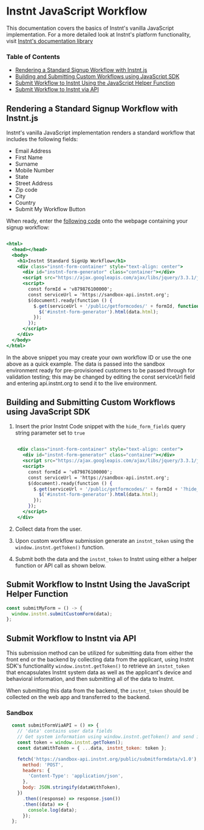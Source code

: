 # Instnt JavaScript Workflow
This documentation covers the basics of Instnt's vanilla JavaScript implementation. For a more detailed look at Instnt's platform functionality, visit [Instnt's documentation library](https://support.instnt.org/hc/en-us/articles/360055345112-Integration-Overview)

### Table of Contents
- [Rendering a Standard Signup Workflow with Instnt.js](https://github.com/instnt-inc/instnt-js#rendering-a-standard-signup-form-with-instntjs)
- [Building and Submitting Custom Workflows using JavaScript SDK](https://github.com/instnt-inc/instnt-js#building-and-submitting-custom-forms-using-javascript-sdk)
- [Submit Workflow to Instnt Using the JavaScript Helper Function](https://github.com/instnt-inc/instnt-js#submit-form-to-instnt-using-the-javascript-helper-function)
- [Submit Workflow to Instnt via API](https://github.com/instnt-inc/instnt-js#submit-form-to-instnt-using-the-javascript-helper-function)

## Rendering a Standard Signup Workflow with Instnt.js
Instnt's vanilla JavaScript implementation renders a standard workflow that includes the following fields:
* Email Address
* First Name
* Surname
* Mobile Number
* State
* Street Address
* Zip code
* City
* Country
* Submit My Workflow Button

When ready, enter the [following code](https://github.com/instnt-inc/instnt-js/blob/60967324d1a67b38cd3a1fca032d4431b2ec0238/examples/standard-form/index.html#L1) onto the webpage containing your signup workflow:

```jsx

<html>
  <head></head>
  <body>
    <h1>Instnt Standard SignUp Workflow</h1>
    <div class="insnt-form-container" style="text-align: center">
      <div id="instnt-form-generator" class="container"></div>
      <script src="https://ajax.googleapis.com/ajax/libs/jquery/3.3.1/jquery.min.js"></script>
      <script>
        const formId = 'v879876100000';
        const serviceUrl = 'https://sandbox-api.instnt.org';
        $(document).ready(function () {
          $.get(serviceUrl + '/public/getformcodes/' + formId, function (data, status) {
            $('#instnt-form-generator').html(data.html);
          });
        });
      </script>
    </div>
  </body>
</html>
```
In the above snippet you may create your own workflow ID or use the one above as a quick example. The data is passed into the sandbox environment ready for pre-provisioned customers to be passed through for validation testing; this may be changed by editing the const serviceUrl field and entering api.instnt.org to send it to the live environment.

## Building and Submitting Custom Workflows using JavaScript SDK

1. Insert the prior Instnt Code snippet with the `hide_form_fields` query string parameter set to `true`

```jsx

    <div class="insnt-form-container" style="text-align: center">
      <div id="instnt-form-generator" class="container"></div>
      <script src="https://ajax.googleapis.com/ajax/libs/jquery/3.3.1/jquery.min.js"></script>
      <script>
        const formId = 'v879876100000';
        const serviceUrl = 'https://sandbox-api.instnt.org';
        $(document).ready(function () {
          $.get(serviceUrl + '/public/getformcodes/' + formId + '?hide_form_fields=true', function (data, status) {
            $('#instnt-form-generator').html(data.html);
          });
        });
      </script>
    </div>
```

2. Collect data from the user.

3. Upon custom workflow submission generate an `instnt_token` using the `window.instnt.getToken()` function.

4. Submit both the data and the `instnt_token` to Instnt using either a helper function or API call as shown below.

## Submit Workflow to Instnt Using the JavaScript Helper Function

```jsx
const submitMyForm = () -> {
  window.instnt.submitCustomForm(data);
};
```

## Submit Workflow to Instnt via API

This submission method can be utilized for submitting data from either the front end or the backend by collecting data from the applicant, using Instnt SDK's functionality `window.instnt.getToken()` to retrieve an `instnt_token` that encapsulates Instnt system data as well as the applicant's device and behavioral information, and then submitting all of the data to Instnt.

When submitting this data from the backend, the `instnt_token` should be collected on the web app and transferred to the backend.

### Sandbox

```jsx
  const submitFormViaAPI = () => {
    // 'data' contains user data fields
    // Get system information using window.instnt.getToken() and send it along with data using 'instnt_token' key
    const token = window.instnt.getToken();
    const dataWithToken = { ...data, instnt_token: token };

    fetch('https://sandbox-api.instnt.org/public/submitformdata/v1.0'), {
      method: 'POST',
      headers: {
        'Content-Type': 'application/json',
      },
      body: JSON.stringify(dataWithToken),
    })
      .then((response) => response.json())
      .then((data) => {
        console.log(data);
      });
  };
```

